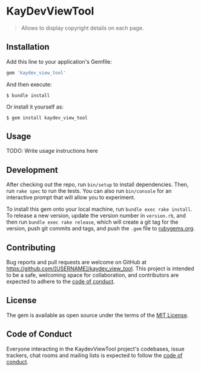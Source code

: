 # KayDevViewTool

> Allows to display copyright details on each page.

## Installation

Add this line to your application's Gemfile:

```ruby
gem 'kaydev_view_tool'
```

And then execute:

    $ bundle install

Or install it yourself as:

    $ gem install kaydev_view_tool

## Usage

TODO: Write usage instructions here

## Development

After checking out the repo, run `bin/setup` to install dependencies. Then, run `rake spec` to run the tests. You can also run `bin/console` for an interactive prompt that will allow you to experiment.

To install this gem onto your local machine, run `bundle exec rake install`. To release a new version, update the version number in `version.rb`, and then run `bundle exec rake release`, which will create a git tag for the version, push git commits and tags, and push the `.gem` file to [rubygems.org](https://rubygems.org).

## Contributing

Bug reports and pull requests are welcome on GitHub at https://github.com/[USERNAME]/kaydev_view_tool. This project is intended to be a safe, welcoming space for collaboration, and contributors are expected to adhere to the [code of conduct](https://github.com/[USERNAME]/kaydev_view_tool/blob/master/CODE_OF_CONDUCT.md).

## License

The gem is available as open source under the terms of the [MIT License](https://opensource.org/licenses/MIT).

## Code of Conduct

Everyone interacting in the KaydevViewTool project's codebases, issue trackers, chat rooms and mailing lists is expected to follow the [code of conduct](https://github.com/[USERNAME]/kaydev_view_tool/blob/master/CODE_OF_CONDUCT.md).
